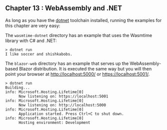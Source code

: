 ## Chapter 13 : WebAssembly and .NET

As long as you have the [dotnet](https://dotnet.microsoft.com/en-us/)
toolchain installed, running the examples for this chapter are very
easy:

The `wasmtime-dotnet` directory has an example that uses the Wasmtime
library with C# and .NET:

```
> dotnet run
I like soccer and shishkabobs.
```

The `blazor-web` directory has an example that serves up the
WebAssembly-based Blazor distribution. It is executed the same way but
you will then point your browser at
[http://localhost:5000/](http://localhost:5000/) or
[https://localhost:5001/](https://localhost:5001/).

```
> dotnet run
Building...
info: Microsoft.Hosting.Lifetime[0]
      Now listening on: https://localhost:5001
info: Microsoft.Hosting.Lifetime[0]
      Now listening on: http://localhost:5000
info: Microsoft.Hosting.Lifetime[0]
      Application started. Press Ctrl+C to shut down.
info: Microsoft.Hosting.Lifetime[0]
      Hosting environment: Development
```

